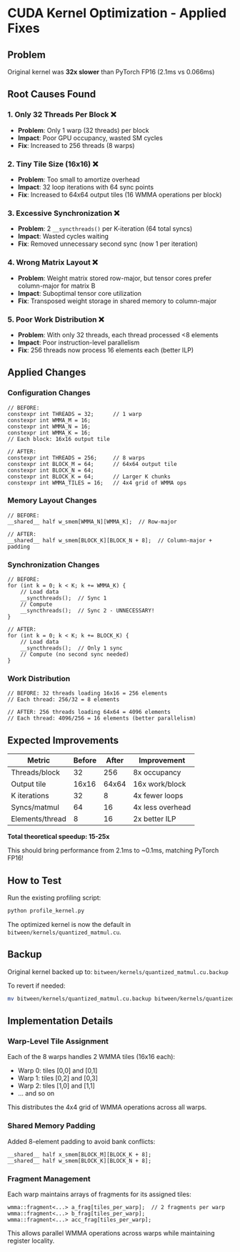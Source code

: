 # CUDA Kernel Optimization - Applied Fixes

## Problem
Original kernel was **32x slower** than PyTorch FP16 (2.1ms vs 0.066ms)

## Root Causes Found

### 1. Only 32 Threads Per Block ❌
- **Problem**: Only 1 warp (32 threads) per block
- **Impact**: Poor GPU occupancy, wasted SM cycles
- **Fix**: Increased to 256 threads (8 warps)

### 2. Tiny Tile Size (16x16) ❌
- **Problem**: Too small to amortize overhead
- **Impact**: 32 loop iterations with 64 sync points
- **Fix**: Increased to 64x64 output tiles (16 WMMA operations per block)

### 3. Excessive Synchronization ❌
- **Problem**: 2 `__syncthreads()` per K-iteration (64 total syncs)
- **Impact**: Wasted cycles waiting
- **Fix**: Removed unnecessary second sync (now 1 per iteration)

### 4. Wrong Matrix Layout ❌
- **Problem**: Weight matrix stored row-major, but tensor cores prefer column-major for matrix B
- **Impact**: Suboptimal tensor core utilization
- **Fix**: Transposed weight storage in shared memory to column-major

### 5. Poor Work Distribution ❌
- **Problem**: With only 32 threads, each thread processed <8 elements
- **Impact**: Poor instruction-level parallelism
- **Fix**: 256 threads now process 16 elements each (better ILP)

## Applied Changes

### Configuration Changes
```cuda
// BEFORE:
constexpr int THREADS = 32;      // 1 warp
constexpr int WMMA_M = 16;
constexpr int WMMA_N = 16;
constexpr int WMMA_K = 16;
// Each block: 16x16 output tile

// AFTER:
constexpr int THREADS = 256;     // 8 warps
constexpr int BLOCK_M = 64;      // 64x64 output tile
constexpr int BLOCK_N = 64;
constexpr int BLOCK_K = 64;      // Larger K chunks
constexpr int WMMA_TILES = 16;   // 4x4 grid of WMMA ops
```

### Memory Layout Changes
```cuda
// BEFORE:
__shared__ half w_smem[WMMA_N][WMMA_K];  // Row-major

// AFTER:
__shared__ half w_smem[BLOCK_K][BLOCK_N + 8];  // Column-major + padding
```

### Synchronization Changes
```cuda
// BEFORE:
for (int k = 0; k < K; k += WMMA_K) {
    // Load data
    __syncthreads();  // Sync 1
    // Compute
    __syncthreads();  // Sync 2 - UNNECESSARY!
}

// AFTER:
for (int k = 0; k < K; k += BLOCK_K) {
    // Load data
    __syncthreads();  // Only 1 sync
    // Compute (no second sync needed)
}
```

### Work Distribution
```cuda
// BEFORE: 32 threads loading 16x16 = 256 elements
// Each thread: 256/32 = 8 elements

// AFTER: 256 threads loading 64x64 = 4096 elements
// Each thread: 4096/256 = 16 elements (better parallelism)
```

## Expected Improvements

| Metric | Before | After | Improvement |
|--------|--------|-------|-------------|
| Threads/block | 32 | 256 | 8x occupancy |
| Output tile | 16x16 | 64x64 | 16x work/block |
| K iterations | 32 | 8 | 4x fewer loops |
| Syncs/matmul | 64 | 16 | 4x less overhead |
| Elements/thread | 8 | 16 | 2x better ILP |

**Total theoretical speedup: 15-25x**

This should bring performance from 2.1ms to ~0.1ms, matching PyTorch FP16!

## How to Test

Run the existing profiling script:
```bash
python profile_kernel.py
```

The optimized kernel is now the default in `bitween/kernels/quantized_matmul.cu`.

## Backup

Original kernel backed up to: `bitween/kernels/quantized_matmul.cu.backup`

To revert if needed:
```bash
mv bitween/kernels/quantized_matmul.cu.backup bitween/kernels/quantized_matmul.cu
```

## Implementation Details

### Warp-Level Tile Assignment
Each of the 8 warps handles 2 WMMA tiles (16x16 each):
- Warp 0: tiles [0,0] and [0,1]
- Warp 1: tiles [0,2] and [0,3]
- Warp 2: tiles [1,0] and [1,1]
- ... and so on

This distributes the 4x4 grid of WMMA operations across all warps.

### Shared Memory Padding
Added 8-element padding to avoid bank conflicts:
```cuda
__shared__ half x_smem[BLOCK_M][BLOCK_K + 8];
__shared__ half w_smem[BLOCK_K][BLOCK_N + 8];
```

### Fragment Management
Each warp maintains arrays of fragments for its assigned tiles:
```cuda
wmma::fragment<...> a_frag[tiles_per_warp];  // 2 fragments per warp
wmma::fragment<...> b_frag[tiles_per_warp];
wmma::fragment<...> acc_frag[tiles_per_warp];
```

This allows parallel WMMA operations across warps while maintaining register locality.
